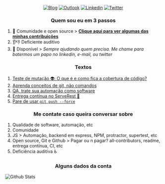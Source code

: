 <p align="center">
<a href="https://dev.to/paulogoncalvesbh"><img alt="Blog" src="https://img.shields.io/badge/-DEV.to-000?style=for-the-badge&logo=dev.to&logoColor=white"></a>
<a href="mailto:paulorochag@hotmail.com"><img alt="Outlook" src="https://img.shields.io/badge/-Outlook-0072c6?style=for-the-badge&logo=microsoft&logoColor=white&link=mailto:paulorochag@hotmail.com"></a>
<a href="https://www.linkedin.com/in/paulo-goncalves"><img alt="Linkedin" src="https://img.shields.io/badge/-LinkedIn-blue?style=for-the-badge&logo=Linkedin&logoColor=white"></a>
<a href="https://twitter.com/paulorgoncalves"><img alt="Twitter" src="https://img.shields.io/badge/-Twitter-1ca0f1?style=for-the-badge&labelColor=1ca0f1&logo=twitter&logoColor=white"></a>
</p>

<h3 align="center">Quem sou eu em 3 passos</h3>

1. 💉 Comunidade e open source > **[Clique aqui para ver algumas das minhas contribuições](https://github.com/PauloGoncalvesBH/contribuicoes-na-comunidade)**
1. 👂👎 Deficiente auditivo 
1. 💬 Disponível > _Sempre ajudando quem precisa. Me chame para batermos um papo no linkedin, e-mail, ou twitter_

<h3 align="center">Textos</h3>

1. [Teste de mutação 👽: O que é e como fica a cobertura de código?](https://github.com/PauloGoncalvesBH/teste-de-mutacao)
1. [Aprenda conceitos de git, não comandos](https://github.com/PauloGoncalvesBH/treinamento-git)
1. [QA, trate sua automação como software](https://github.com/PauloGoncalvesBH/QA-trate-sua-automacao-como-software)
1. [Entrega contínua no ServeRest 🚀](https://github.com/PauloGoncalvesBH/entrega-continua-no-serverest)
1. [Pare de usar `git push --force`](https://github.com/PauloGoncalvesBH/Pare-de-usar-git-push--force)

<h3 align="center">Me contate caso queira conversar sobre</h3>

1. Qualidade de software, automação, etc<br>
1. Comunidade<br>
1. JS > Automação, backend em express, NPM, protractor, supertest, etc<br>
1. Open source, Git e Github > Pagar ou n pagar? all-contributors, readme, entrega contínua, CI, etc
1. Deficiência auditiva ♿<br>

<h3 align="center">Alguns dados da conta</h3>

![Github Stats](https://github-readme-stats.vercel.app/api?username=paulogoncalvesbh&include_all_commits=true&count_private=true&hide_border=true&hide_rank=true&show_icons=true&hide_title=true&theme=graywhite)

<!-- <h3 align="center">Alguns projetos</h3>

> Para ver mais projetos [clique aqui](https://github.com/PauloGoncalvesBH/contribuicoes-na-comunidade)

<table style="width:100%">
<tr>
  <td><b><a href="https://www.npmjs.com/package/serverest">ServeRest</a></b></td>
  <td><img src="https://img.shields.io/npm/dt/serverest?style=flat-square"></td>
</tr>
<tr>
  <td><b><a href="https://github.com/PauloGoncalvesBH/treinamento-git">Treinamento Git</a></b></td>
  <td><img src="https://img.shields.io/github/stars/paulogoncalvesbh/treinamento-git?style=flat-square"></td>
</tr>
<tr>
  <td><b><a href="https://github.com/chaijs/chai">Chai</a></b></td>
  <td><img src="https://img.shields.io/npm/dw/chai?style=flat-square"></td>
</tr>
<tr>
  <td><b><a href="https://www.npmjs.com/package/protractor-helper">Protractor Helper</a></b></td>
  <td><img src="https://img.shields.io/npm/dm/protractor-helper?style=flat-square"></td>
</tr>
<tr>
  <td><b><a href="https://github.com/qa-brasil/vagas">QA Brasil - Vagas</a></b></td>
  <td><img src="https://img.shields.io/github/watchers/qa-brasil/vagas?style=flat-square"></td>
</tr>
</table> -->

<!-- <details><summary><b>Abra para ver alguns dados inúteis</b></summary>

## Podcasts

- [1º QAnsei - print(‘Hello World’)](https://anchor.fm/qansei/episodes/printHello-World-ed4jui/a-a20jvmg)

## Contribuições em código

<table style="width:100%">
  <tr>
    <th>Repositório / NPM</th>
    <th>Participação</th> 
    <th>Sobre</th>
  </tr>
  <tr>
    <td><b><a href="https://www.npmjs.com/package/serverest">ServeRest</a></b></td>
    <td>Autor</td>
    <td>Servidor REST local de forma rápida e simples para estudo de testes de API<br><img src="https://img.shields.io/npm/dt/serverest?style=flat-square"></td>
  </tr>
  <tr>
    <td><b><a href="https://github.com/PauloGoncalvesBH/treinamento-git">Treinamento Git</a></b></td>
    <td>Autor</td>
    <td>Treinamento sobre conceitos de Git, e não comandos<br><img src="https://img.shields.io/github/stars/paulogoncalvesbh/treinamento-git?style=flat-square"></td>
  </tr>
  <tr>
    <td><b><a href="https://github.com/PauloGoncalvesBH/sample-supertest/">Sample Supertest</a></b></td>
    <td>Autor</td>
    <td>Exemplo de estrutura de automação feita com Supertest, Mocha, Chai, entre outras libs</td>
  </tr>
  <tr>
    <td><b><a href="https://github.com/PauloGoncalvesBH/protractor-style-guide/">Protractor Style Guide</a></b></td>
    <td>Autor</td>
    <td>Exemplo de estrutura de uma automação feita com Protractor</td>
  </tr>
  <tr>
    <td><b><a href="https://github.com/PauloGoncalvesBH/gerencie-seus-posts-do-dev.to">Gerencie seus post do Dev.to</a></b></td>
    <td>Autor</td>
    <td>Template para versionamento de post do dev.to</td>
  </tr>
  <tr>
    <td><b><a href="https://www.npmjs.com/package/protractor-helper">Protractor Helper</a></b></td>
    <td>Mantenedor</td>
    <td>Lib de apoio na escrita de testes robustos e sem falhas com Protractor<br><img src="https://img.shields.io/npm/dm/protractor-helper?style=flat-square"></td>
  </tr>
  <tr>
    <td><b><a href="https://github.com/qa-brasil/vagas">QA Brasil - Vagas</a></b></td>
    <td>Mantenedor</td>
    <td>Repositório de divulgação de vagas de QA<br><img src="https://img.shields.io/github/watchers/qa-brasil/vagas?style=flat-square"></td>
  </tr>
  <tr>
    <td><b><a href="https://github.com/Marketionist/protractor-cucumber-steps/">Protractor Cucumber Steps</a></b></td>
    <td>Correção de bugs</td>
    <td>Escrita de testes em Protractor com Cucumber</td>
  </tr>
  <tr>
    <td><b><a href="https://agea.github.io/tutorial.md/">Markdown Tutorial</a></b></td>
    <td>Tradução para PT-BR</td>
    <td>Tutorial ensinando a usar Markdown</td>
  </tr>
</table>

## Organização / Coordenação

<table style="width:100%">
  <tr>
    <th>Comunidade</th>
    <th>Período</th>
    <th>Sobre</th>
  </tr>
  <tr>
    <td><b><a href="https://github.com/chaijs/chai">Chai</a></b></td>
    <td>2019 até o momento</td>
    <td>Principal framework de asserção de testes em JS<br><img src="https://img.shields.io/npm/dm/chai?style=flat-square"></td>
  </tr>
  <tr>
    <td><b><a href="https://anchor.fm/qansei">Podcast QAnsei</a></b></td>
    <td>2020 até o momento</td>
    <td>Meetup de palestras e treinamentos em Belo Horizonte/MG</td>
  </tr>
  <tr>
    <td><b><a href="https://www.meetup.com/pt-BR/Testing-Dojo-Uai/">Meetup Testing Dojo Uai</a></b></td>
    <td>2017 a 2018</td>
    <td>Meetup de palestras e treinamentos em Belo Horizonte/MG</td>
  </tr>
  <tr>
    <td><b><a href="http://minastestingconference.com.br/">Minas Testing Conference</a></b></td>
    <td>2020</td>
    <td>Evento anual de palestras em Belo Horizonte/MG</td>
  </tr>
  <tr>
    <td><b>Meetup Floripa Testing</b></td>
    <td>2019</td>
    <td>Meetup de palestras em Florianópolis/SC</td>
  </tr>
  <tr>
    <td><b><a href="https://github.com/qa-brasil">QA Brasil</a></b></td>
    <td>2020 até o momento</td>
    <td>Comunidade que visa a democratização do conhecimento em QA sem lucros</td>
  </tr>
</table> -->
